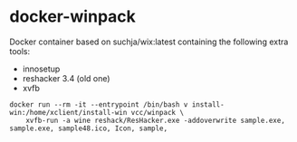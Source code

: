 # docker-winpack
Docker container based on suchja/wix:latest containing the following extra tools:
* innosetup
* reshacker 3.4 (old one)
* xvfb

```
docker run --rm -it --entrypoint /bin/bash v install-win:/home/xclient/install-win vcc/winpack \
    xvfb-run -a wine reshack/ResHacker.exe -addoverwrite sample.exe, sample.exe, sample48.ico, Icon, sample,
```
